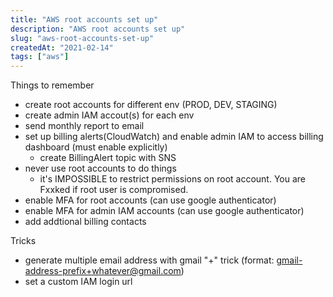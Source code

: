 ```yaml
---
title: "AWS root accounts set up"
description: "AWS root accounts set up"
slug: "aws-root-accounts-set-up"
createdAt: "2021-02-14"
tags: ["aws"]
---
```


Things to remember
- create root accounts for different env (PROD, DEV, STAGING)
- create admin IAM accout(s) for each env
- send monthly report to email
- set up billing alerts(CloudWatch) and enable admin IAM to access billing dashboard (must enable explicitly)
  - create BillingAlert topic with SNS
- never use root accounts to do things
  - it's IMPOSSIBLE to restrict permissions on root account. You are Fxxked if root user is compromised.
- enable MFA for root accounts (can use google authenticator)
- enable MFA for admin IAM accounts (can use google authenticator)
- add addtional billing contacts

Tricks
- generate multiple email address with gmail "+" trick (format: gmail-address-prefix+whatever@gmail.com)
- set a custom IAM login url

